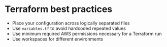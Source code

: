 # Terraform best practices

* Place your configuration across logically separated files
* Use `variables.tf` to avoid hardcoded repeated values
* Use minimum required AWS permissions necessary for a Terraform run
* Use workspaces for different environments